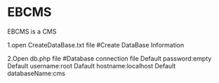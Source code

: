 # EBCMS
EBCMS is a CMS

1.open CreateDataBase.txt file
#Create DataBase Information

2.Open db.php file
#Database connection file
Default password:empty
Default username:root
Dafault hostname:localhost
Default databaseName:cms
